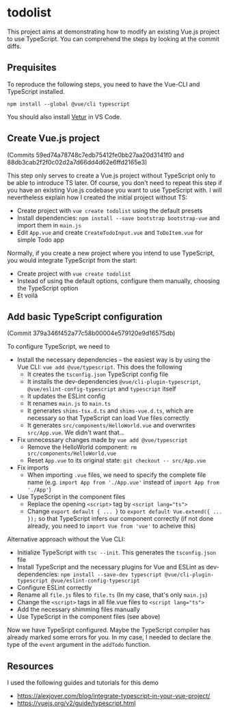 # todolist

This project aims at demonstrating how to modify an existing Vue.js project to use TypeScript. You can comprehend the steps by looking at the commit diffs.

## Prequisites

To reproduce the following steps, you need to have the Vue-CLI and TypeScript installed.

```
npm install --global @vue/cli typescript
```

You should also install [Vetur](https://github.com/vuejs/vetur) in VS Code.

## Create Vue.js project
(Commits 59ed74a78748c7edb75412fe0bb27aa20d3141f0 and 88db3cab2f2f0c02d2a7d66dd4d62e6ffd2165e3)

This step only serves to create a Vue.js project without TypeScript only to be able to introduce TS later. Of course, you don't need to repeat this step if you have an existing Vue.js codebase you want to use TypeScript with. I will nevertheless explain how I created the initial project without TS:
* Create project with `vue create todolist` using the default presets
* Install dependencies: `npm install --save bootstrap bootstrap-vue` and import them in `main.js`
* Edit `App.vue` and create `CreateTodoInput.vue` and `ToDoItem.vue` for simple Todo app

Normally, if you create a new project where you intend to use TypeScript, you would integrate TypeScript from the start:
* Create project with `vue create todolist`
* Instead of using the default options, configure them manually, choosing the TypeScript option
* Et voilà

## Add basic TypeScript configuration
(Commit 379a346f452a77c58b00004e579120e9d16575db)

To configure TypeScript, we need to
* Install the necessary dependencies – the easiest way is by using the Vue CLI: `vue add @vue/typescript`. This does the following
  * It creates the `tsconfig.json` TypeScript config file
  * It installs the dev-dependencies `@vue/cli-plugin-typescript`, `@vue/eslint-config-typescript` and `typescript` itself
  * It updates the ESLint config
  * It renames `main.js` to `main.ts`
  * It generates `shims-tsx.d.ts` and `shims-vue.d.ts`, which are necessary so that TypeScript can load Vue files correctly
  * It generates `src/components/HelloWorld.vue` and overwrites `src/App.vue`. We didn't want that...
* Fix unnecessary changes made by `vue add @vue/typescript`
  * Remove the HelloWorld component: `rm src/components/HelloWorld.vue`
  * Reset `App.vue` to its original state: `git checkout -- src/App.vue`
* Fix imports
  * When importing `.vue` files, we need to specify the complete file name (e.g. `import App from './App.vue'` instead of `import App from './App'`)
* Use TypeScript in the component files
  * Replace the opening `<script>` tag by `<script lang="ts">`
  * Change `export default { ... }` to `export default Vue.extend({ ... });` so that TypeScript infers our component correctly (if not done already, you need to `import Vue from 'vue'` to acheive this)

Alternative approach without the Vue CLI:
* Initialize TypeScript with `tsc --init`. This generates the `tsconfig.json` file
* Install TypeScript and the necessary plugins for Vue and ESLint as dev-dependencies: `npm install --save-dev typescript @vue/cli-plugin-typescript @vue/eslint-config-typescript`
* Configure ESLint correctly
* Rename all `file.js` files to `file.ts` (In my case, that's only `main.js`)
* Change the `<script>` tags in all file.vue files to `<script lang="ts">`
* Add the necessary shimming files manually
* Use TypeScript in the component files (see above)

Now we have TypeSript configured. Maybe the TypeScript compiler has already marked some errors for you. In my case, I needed to declare the type of the `event` argument in the `addTodo` function.

## Resources

I used the following guides and tutorials for this demo

* https://alexjover.com/blog/integrate-typescript-in-your-vue-project/
* https://vuejs.org/v2/guide/typescript.html